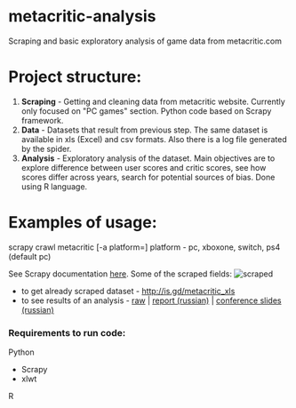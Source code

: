 metacritic-analysis
===================

Scraping and basic exploratory analysis of game data from metacritic.com

# Project structure:
1. **Scraping** - Getting and cleaning data from metacritic website. 
Currently only focused on "PC games" section. 
Python code based on Scrapy framework.
2. **Data** - Datasets that result from previous step. 
The same dataset is available in xls (Excel) and csv formats. 
Also there is a log file generated by the spider.
3. **Analysis** - Exploratory analysis of the dataset. 
Main objectives are to explore difference between user scores and critic scores, 
see how scores differ across years, 
search for potential sources of bias.
Done using R language. 

# Examples of usage:
scrapy crawl metacritic [-a platform=<platform>]
platform - pc, xboxone, switch, ps4 (default pc)

See Scrapy documentation [here](http://scrapy.org/). 
Some of the scraped fields: ![scraped](http://i.imgur.com/A5CBHZ6.png)
* to get already scraped dataset - http://is.gd/metacritic_xls
* to see results of an analysis - [raw](https://github.com/codenotfound/metacritic-analysis/blob/master/analysis/raw/metacritic-analysis.md)
 | [report (russian)](https://github.com/codenotfound/metacritic-analysis/blob/master/analysis/reports/report_ru.md)
 | [conference slides (russian)](https://rpubs.com/dmitry/metacritic-analysis)

### Requirements to run code:
Python
* Scrapy
* xlwt

R
